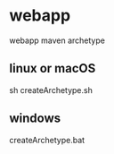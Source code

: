# webapp
webapp maven archetype


## linux or macOS
sh createArchetype.sh

## windows
createArchetype.bat